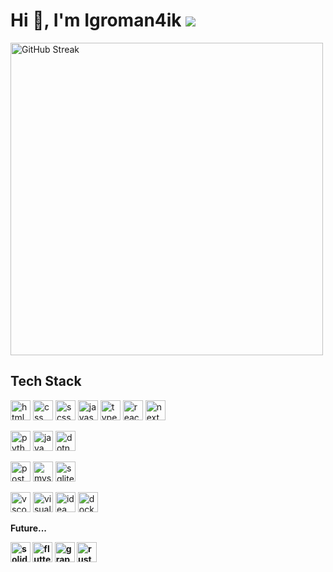 <h1 align="left">Hi 👋, I'm Igroman4ik <a href="https://www.codewars.com/users/Igroman4ik228"><img src="https://www.codewars.com/users/Igroman4ik228/badges/micro" /></a></h1>

<p align="left">
  <a href="https://git.io/streak-stats"><img width="500" src="https://streak-stats.demolab.com?user=Igroman4ik228&theme=dark&background=0D1117&currStreakLabel=EBEBEB" alt="GitHub Streak" /></a>
</p>

<h2 align="left">Tech Stack</h2>

<p align="left">
  <a href="https://html.spec.whatwg.org/multipage/"><img height="32" width="32" src="https://skillicons.dev/icons?i=html" alt="html icon" /></a>
  <a href="https://www.w3.org/Style/CSS/"><img height="32" width="32" src="https://skillicons.dev/icons?i=css" alt="css icon" /></a>
  <a href="https://www.w3.org/Style/CSS/"><img height="32" width="32" src="https://skillicons.dev/icons?i=scss" alt="scss icon" /></a>
  <a href="https://ecma-international.org/"><img height="32" width="32" src="https://skillicons.dev/icons?i=js" alt="javascript icon" /></a>
  <a href="https://www.typescriptlang.org/"><img height="32" width="32" src="https://skillicons.dev/icons?i=ts" alt="typescript icon" /></a>
  <a href="https://react.dev/"><img height="32" width="32" src="https://skillicons.dev/icons?i=react" alt="react icon" /></a>
  <a href="https://nextjs.org/"><img height="32" width="32" src="https://skillicons.dev/icons?i=next" alt="next icon" /></a> 
</p>

<p align="left">
  <a href="https://www.python.org/"><img height="32" width="32" src="https://skillicons.dev/icons?i=python" alt="python icon" /></a>
  <a href="https://www.java.com/"><img height="32" width="32" src="https://skillicons.dev/icons?i=java" alt="java icon" /></a>
  <a href="https://dotnet.microsoft.com/"><img height="32" width="32" src="https://skillicons.dev/icons?i=dotnet" alt="dotnet icon" /></a>
</p>

<p align="left">
  <a href="https://www.postgresql.org/"><img height="32" width="32" src="https://skillicons.dev/icons?i=postgres" alt="postgres icon" /></a>
  <a href="https://www.mysql.com/"><img height="32" width="32" src="https://skillicons.dev/icons?i=mysql" alt="mysql icon" /></a>
  <a href="https://www.sqlite.org/"><img height="32" width="32" src="https://skillicons.dev/icons?i=sqlite" alt="sqlite icon" /></a>
</p>

<p align="left">
  <a href="https://code.visualstudio.com/"><img height="32" width="32" src="https://skillicons.dev/icons?i=vscode" alt="vscode icon" /></a>
  <a href="https://visualstudio.microsoft.com/"><img height="32" width="32" src="https://skillicons.dev/icons?i=visualstudio" alt="visual studio icon" /></a>
  <a href="https://www.jetbrains.com/"><img height="32" width="32" src="https://skillicons.dev/icons?i=idea" alt="idea icon" /></a>
  <a href="https://www.docker.com/"><img height="32" width="32" src="https://skillicons.dev/icons?i=docker" alt="docker icon" /></a>
</p>

<b>Future...<b>
<p align="left">
  <a href="https://www.solidjs.com/"><img height="32" width="32" src="https://skillicons.dev/icons?i=solidjs" alt="solidjs icon" /></a>
  <a href="https://flutter.dev/"><img height="32" width="32" src="https://skillicons.dev/icons?i=flutter" alt="flutter icon" /></a>
  <a href="https://graphql.org/"><img height="32" width="32" src="https://skillicons.dev/icons?i=graphql" alt="graphql icon" /></a>
  <a href="https://rust-lang.org/"><img height="32" width="32" src="https://skillicons.dev/icons?i=rust" alt="rust icon" /></a>
</p>


<!-- <h2 align="left">Social</h2>
<p align="left">
  <img height="32" width="32" src="https://cdn.simpleicons.org/youtube" />
  <img height="32" width="32" src="https://cdn.simpleicons.org/twitch" />
  <img height="32" width="32" src="https://cdn.simpleicons.org/telegram" />
  <img height="32" width="32" src="https://cdn.simpleicons.org/curseforge" />
  <img height="32" width="32" src="https://cdn.simpleicons.org/modrinth" />
</p> -->

